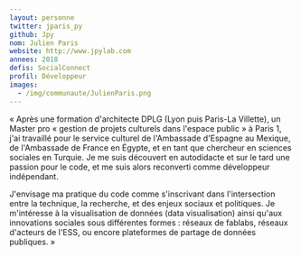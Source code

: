 ```yaml
---
layout: personne
twitter: jparis_py
github: Jpy
nom: Julien Paris
website: http://www.jpylab.com
annees: 2018
defis: SocialConnect
profil: Développeur
images:
  - /img/communaute/JulienParis.png
---
```


« Après une formation d'architecte DPLG (Lyon puis Paris-La Villette),
un Master pro « gestion de projets culturels dans l'espace public » à
Paris 1, j'ai travaillé pour le service culturel de
l'Ambassade d'Espagne au Mexique, de l'Ambassade de France en Égypte,
et en tant que chercheur en sciences sociales en Turquie. Je me suis 
découvert en autodidacte et sur le tard une passion pour le
code, et me suis alors reconverti comme développeur indépendant.

J'envisage ma pratique du code comme s'inscrivant dans l'intersection entre
la technique, la recherche, et des enjeux sociaux et politiques. Je 
m'intéresse à la visualisation de données (data visualisation) ainsi
qu'aux innovations sociales sous différentes formes : réseaux de
fablabs, réseaux d'acteurs de l'ESS, ou encore plateformes de partage
de données publiques. »
